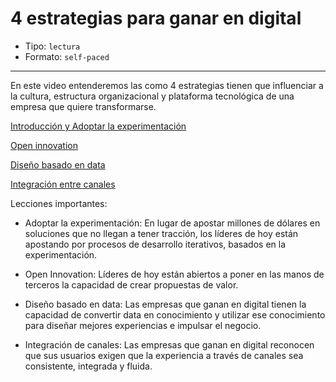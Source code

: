 # 4 estrategias para ganar en digital

* Tipo: `lectura`
* Formato: `self-paced`

***

En este video entenderemos las como 4 estrategias tienen que influenciar a la cultura, 
estructura organizacional y plataforma tecnológica de una empresa que quiere transformarse.

[Introducción y Adoptar la experimentación](https://www.useloom.com/share/94bee9d273224ec89c5c62497b0fa202)

[Open innovation](https://www.useloom.com/share/9f176c2b948a4b4b8318b5cec8c31b78)

[Diseño basado en data](https://www.useloom.com/share/517a6902bca84a57bebed48c7b751a00)

[Integración entre canales](https://www.useloom.com/share/d01b726ae01a4f58a0186ae73bbf0610)

Lecciones importantes:

* Adoptar la experimentación: En lugar de apostar millones de dólares en soluciones que no 
	llegan a tener tracción, los líderes de hoy están apostando por procesos de desarrollo 
	iterativos, basados en la experimentación.
	
* Open Innovation: Líderes de hoy están abiertos a poner en las manos de terceros la 
	capacidad de crear propuestas de valor.

* Diseño basado en data: Las empresas que ganan en digital tienen la capacidad de convertir 
	data en conocimiento y utilizar ese conocimiento para diseñar mejores experiencias e 
	impulsar el negocio.

* Integración de canales: Las empresas que ganan en digital reconocen que sus usuarios 
	exigen que la experiencia a través de canales sea consistente, integrada y fluida.